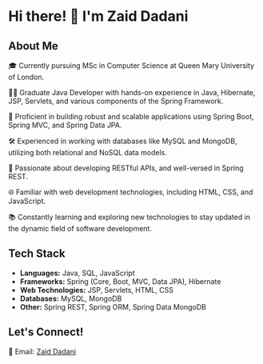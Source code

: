 # Hi there! 👋 I'm Zaid Dadani

## About Me

🎓 Currently pursuing MSc in Computer Science at Queen Mary University of London.

👨‍💻 Graduate Java Developer with hands-on experience in Java, Hibernate, JSP, Servlets, and various components of the Spring Framework.

💼 Proficient in building robust and scalable applications using Spring Boot, Spring MVC, and Spring Data JPA.

🛠️ Experienced in working with databases like MySQL and MongoDB, utilizing both relational and NoSQL data models.

🚀 Passionate about developing RESTful APIs, and well-versed in Spring REST.

🌐 Familiar with web development technologies, including HTML, CSS, and JavaScript.

📚 Constantly learning and exploring new technologies to stay updated in the dynamic field of software development.

## Tech Stack

- **Languages:** Java, SQL, JavaScript
- **Frameworks:** Spring (Core, Boot, MVC, Data JPA), Hibernate
- **Web Technologies:** JSP, Servlets, HTML, CSS
- **Databases:** MySQL, MongoDB
- **Other:** Spring REST, Spring ORM, Spring Data MongoDB

## Let's Connect!

📧 Email: [Zaid Dadani](https://www.linkedin.com/in/zaiddadani/)


